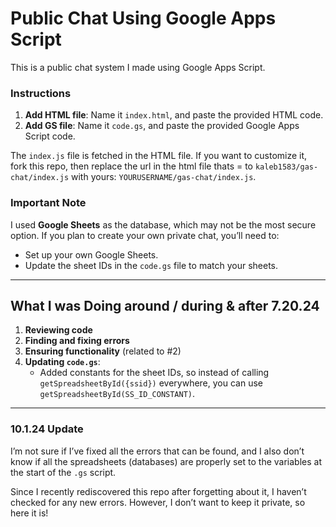 # Public Chat Using Google Apps Script

This is a public chat system I made using Google Apps Script.

### Instructions

1. **Add HTML file**: Name it `index.html`, and paste the provided HTML code.
2. **Add GS file**: Name it `code.gs`, and paste the provided Google Apps Script code.

The `index.js` file is fetched in the HTML file. If you want to customize it, fork this repo, then replace the url in the html file thats = to `kaleb1583/gas-chat/index.js` with yours: `YOURUSERNAME/gas-chat/index.js`.

### Important Note
I used **Google Sheets** as the database, which may not be the most secure option. If you plan to create your own private chat, you’ll need to:
- Set up your own Google Sheets.
- Update the sheet IDs in the `code.gs` file to match your sheets.

---

## What I was Doing around / during & after 7.20.24

1. **Reviewing code**
2. **Finding and fixing errors**
3. **Ensuring functionality** (related to #2)
4. **Updating `code.gs`**:  
   - Added constants for the sheet IDs, so instead of calling `getSpreadsheetById({ssid})` everywhere, you can use `getSpreadsheetById(SS_ID_CONSTANT)`.

---

### 10.1.24 Update

I’m not sure if I’ve fixed all the errors that can be found, and I also don’t know if all the spreadsheets (databases) are properly set to the variables at the start of the `.gs` script.

Since I recently rediscovered this repo after forgetting about it, I haven’t checked for any new errors. However, I don’t want to keep it private, so here it is!
